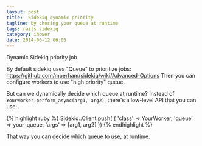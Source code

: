 ```yaml
---
layout: post
title:  Sidekiq dynamic priority
tagline: by chosing your queue at runtime
tags: rails sidekiq
category: ihower
date: 2014-06-12 06:05
---
```

Dynamic Sidekiq priority job

By default sidekiq uses "Queue" to prioritize jobs:
<https://github.com/mperham/sidekiq/wiki/Advanced-Options>
Then you can configure workers to use "high priority" queue.

But can we dynamically decide which queue at runtime?
Instead of `YourWorker.perform_async(arg1, arg2)`,
there's a low-level API that you can use:

{% highlight ruby %}
Sidekiq::Client.push( {
 'class' => YourWorker,
 'queue' => your_queue,
 'args' => [arg1, arg2]
})
{% endhighlight %}

That way you can decide which queue to use, at runtime.

